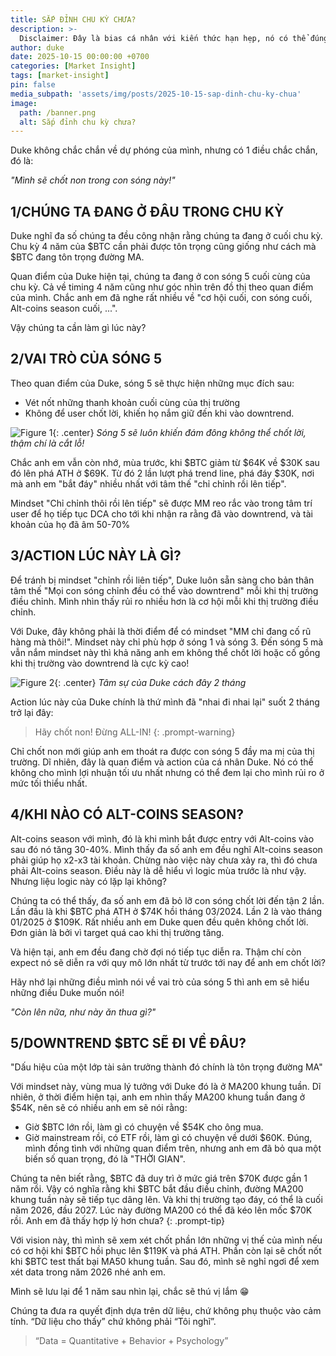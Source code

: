 ```yaml
---
title: SẮP ĐỈNH CHU KỲ CHƯA?
description: >-
  Disclaimer: Đây là bias cá nhân với kiến thức hạn hẹp, nó có thể đúng hoặc sai. Mọi người chỉ nên đọc cho vui, không có giá trị đầu tư.
author: duke
date: 2025-10-15 00:00:00 +0700
categories: [Market Insight]
tags: [market-insight]
pin: false
media_subpath: 'assets/img/posts/2025-10-15-sap-dinh-chu-ky-chua'
image:
  path: /banner.png
  alt: Sắp đỉnh chu kỳ chưa?
---
```


Duke không chắc chắn về dự phóng của mình, nhưng có 1 điều chắc chắn, đó là:

*"Mình sẽ chốt non trong con sóng này!"*

## 1/CHÚNG TA ĐANG Ở ĐÂU TRONG CHU KỲ

Duke nghĩ đa số chúng ta đều công nhận rằng chúng ta đang ở cuối chu kỳ. Chu kỳ 4 năm của $BTC cần phải được tôn trọng cũng giống như cách mà $BTC đang tôn trọng đường MA.

Quan điểm của Duke hiện tại, chúng ta đang ở con sóng 5 cuối cùng của chu kỳ. Cả về timing 4 năm cũng như góc nhìn trên đồ thị theo quan điểm của mình. Chắc anh em đã nghe rất nhiều về "cơ hội cuối, con sóng cuối, Alt-coins season cuối, ...".

Vậy chúng ta cần làm gì lúc này?

## 2/VAI TRÒ CỦA SÓNG 5

Theo quan điểm của Duke, sóng 5 sẽ thực hiện những mục đích sau:
* Vét nốt những thanh khoản cuối cùng của thị trường
* Không để user chốt lời, khiến họ nắm giữ đến khi vào downtrend.

![Figure 1](/fig-01.png){: .center}
_Sóng 5 sẽ luôn khiến đám đông không thể chốt lời, thậm chí là cắt lỗ!_

Chắc anh em vẫn còn nhớ, mùa trước, khi $BTC giảm từ $64K về $30K sau đó lên phá ATH ở $69K. Từ đó 2 lần lượt phá trend line, phá đáy $30K, nơi mà anh em "bắt đáy" nhiều nhất với tâm thế "chỉ chỉnh rồi lên tiếp".

Mindset "Chỉ chỉnh thôi rồi lên tiếp" sẽ được MM reo rắc vào trong tâm trí user để họ tiếp tục DCA cho tới khi nhận ra rằng đã vào downtrend, và tài khoản của họ đã âm 50-70%

## 3/ACTION LÚC NÀY LÀ GÌ?

Để tránh bị mindset "chỉnh rồi liên tiếp", Duke luôn sẵn sàng cho bản thân tâm thế "Mọi con sóng chỉnh đều có thể vào downtrend" mỗi khi thị trường điều chỉnh. Mình nhìn thấy rủi ro nhiều hơn là cơ hội mỗi khi thị trường điều chỉnh.

Với Duke, đây không phải là thời điểm để có mindset "MM chỉ đang cố rũ hàng mà thôi!". Mindset này chỉ phù hợp ở sóng 1 và sóng 3. Đến sóng 5 mà vẫn nắm mindset này thì khả năng anh em không thể chốt lời hoặc cố gồng khi thị trường vào downtrend là cực kỳ cao!

![Figure 2](/fig-02.png){: .center}
_Tâm sự của Duke cách đây 2 tháng_

Action lúc này của Duke chính là thứ mình đã "nhai đi nhai lại" suốt 2 tháng trở lại đây: 

>Hãy chốt non! Đừng ALL-IN!
{: .prompt-warning}

Chỉ chốt non mới giúp anh em thoát ra được con sóng 5 đầy ma mị của thị trường. Dĩ nhiên, đây là quan điểm và action của cá nhân Duke. Nó có thể không cho mình lợi nhuận tối ưu nhất nhưng có thể đem lại cho mình rủi ro ở mức tối thiểu nhất.

## 4/KHI NÀO CÓ ALT-COINS SEASON?

Alt-coins season với mình, đó là khi mình bắt được entry với Alt-coins vào sau đó nó tăng 30-40%. Mình thấy đa số anh em đều nghĩ Alt-coins season phải giúp họ x2-x3 tài khoản. Chừng nào việc này chưa xảy ra, thì đó chưa phải Alt-coins season. Điều này là dễ hiểu vì logic mùa trước là như vậy. Nhưng liệu logic này có lặp lại không?

Chúng ta có thể thấy, đa số anh em đã bỏ lỡ con sóng chốt lời đến tận 2 lần. Lần đầu là khi $BTC phá ATH ở $74K hồi tháng 03/2024. Lần 2 là vào tháng 01/2025 ở  $109K. Rất nhiều anh em Duke quen đều quên không chốt lời. Đơn giản là bởi vì target quá cao khi thị trường tăng.

Và hiện tại, anh em đều đang chờ đợi nó tiếp tục diễn ra. Thậm chí còn expect nó sẽ diễn ra với quy mô lớn nhất từ trước tới nay để anh em chốt lời?

Hãy nhớ lại những điều mình nói về vai trò của sóng 5 thì anh em sẽ hiểu những điều Duke muốn nói!

*"Còn lên nữa, như này ăn thua gì?"*

## 5/DOWNTREND $BTC SẼ ĐI VỀ ĐÂU?

"Dấu hiệu của một lớp tài sản trưởng thành đó chính là tôn trọng đường MA"

Với mindset này, vùng mua lý tưởng với Duke đó là ở MA200 khung tuần. Dĩ nhiên, ở thời điểm hiện tại, anh em nhìn thấy MA200 khung tuần đang ở $54K, nên sẽ có nhiều anh em sẽ nói rằng:
*  Giờ $BTC lớn rồi, làm gì có chuyện về $54K cho ông mua.
* Giờ mainstream rồi, có ETF rồi, làm gì có chuyện về dưới $60K.
Đúng, mình đồng tình với những quan điểm trên, nhưng anh em đã bỏ qua một biến số quan trọng, đó là "THỜI GIAN".

>
Chúng ta nên biết rằng, $BTC đã duy trì ở mức giá trên $70K được gần 1 năm rồi. Vậy có nghĩa rằng khi $BTC bắt đầu điều chỉnh, đường MA200 khung tuần này sẽ tiếp tục dâng lên. Và khi thị trường tạo đáy, có thể là cuối năm 2026, đầu 2027. Lúc này đường MA200 có thể đã kéo lên mốc $70K rồi. Anh em đã thấy hợp lý hơn chưa?
{: .prompt-tip}

Với vision này, thì mình sẽ xem xét chốt phần lớn những vị thế của mình nếu có cơ hội khi $BTC hồi phục lên $119K và phá ATH. Phần còn lại sẽ chốt nốt khi $BTC test thất bại MA50 khung tuần. Sau đó, mình sẽ nghỉ ngơi để xem xét data trong năm 2026 nhé anh em.

Mình sẽ lưu lại để 1 năm sau nhìn lại, chắc sẽ thú vị lắm 😁

Chúng ta đưa ra quyết định dựa trên dữ liệu, chứ không phụ thuộc vào cảm tính. “Dữ liệu cho thấy” chứ không phải “Tôi nghĩ”.

> “Data = Quantitative + Behavior + Psychology”